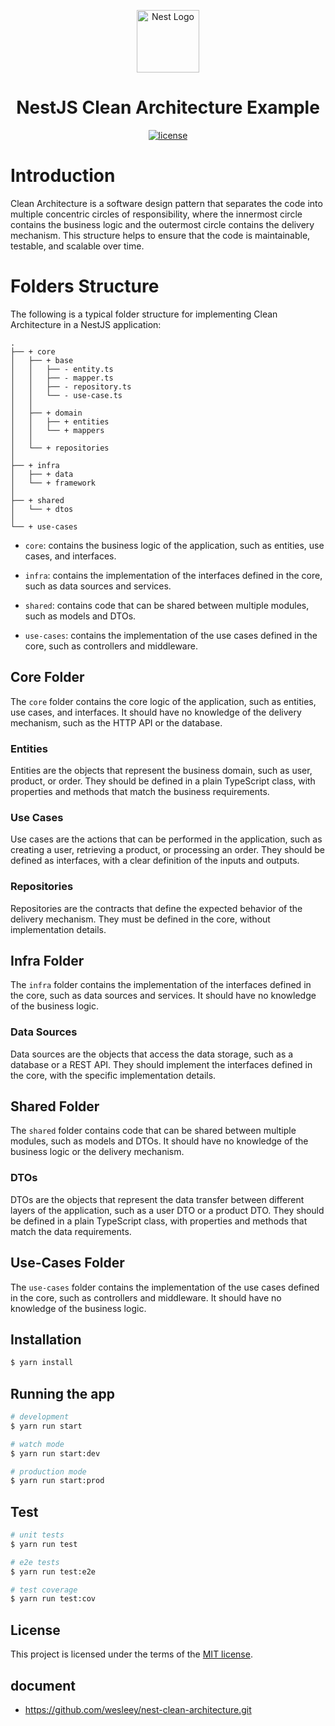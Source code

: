 <p align="center">
  <a href="http://nestjs.com/" target="blank"><img src="https://nestjs.com/img/logo-small.svg" width="100" alt="Nest Logo" /></a>
</p>

<h1 align="center">NestJS Clean Architecture Example</h1>

<div align="center">
<a href="https://github.com/wesleey/nest-clean-architecture/blob/HEAD/LICENSE" target="blank"><img alt="license" src="https://img.shields.io/github/license/wesleey/nest-clean-architecture" /></a>
</div>

# Introduction

Clean Architecture is a software design pattern that separates the code into multiple concentric circles of responsibility, where the innermost circle contains the business logic and the outermost circle contains the delivery mechanism. This structure helps to ensure that the code is maintainable, testable, and scalable over time.

# Folders Structure

The following is a typical folder structure for implementing Clean Architecture in a NestJS application:

```
.
├── + core
│   ├── + base
│   │   ├── - entity.ts
│   │   ├── - mapper.ts
│   │   ├── - repository.ts
│   │   └── - use-case.ts
│   │
│   ├── + domain
│   │   ├── + entities
│   │   └── + mappers
│   │
│   └── + repositories
│
├── + infra
│   ├── + data
│   └── + framework
│
├── + shared
│   └── + dtos
│
└── + use-cases
```

- `core`: contains the business logic of the application, such as entities, use cases, and interfaces.

- `infra`: contains the implementation of the interfaces defined in the core, such as data sources and services.

- `shared`: contains code that can be shared between multiple modules, such as models and DTOs.

- `use-cases`: contains the implementation of the use cases defined in the core, such as controllers and middleware.

## Core Folder

The `core` folder contains the core logic of the application, such as entities, use cases, and interfaces. It should have no knowledge of the delivery mechanism, such as the HTTP API or the database.

### Entities

Entities are the objects that represent the business domain, such as user, product, or order. They should be defined in a plain TypeScript class, with properties and methods that match the business requirements.

### Use Cases

Use cases are the actions that can be performed in the application, such as creating a user, retrieving a product, or processing an order. They should be defined as interfaces, with a clear definition of the inputs and outputs.

### Repositories

Repositories are the contracts that define the expected behavior of the delivery mechanism. They must be defined in the core, without implementation details.

## Infra Folder

The `infra` folder contains the implementation of the interfaces defined in the core, such as data sources and services. It should have no knowledge of the business logic.

### Data Sources

Data sources are the objects that access the data storage, such as a database or a REST API. They should implement the interfaces defined in the core, with the specific implementation details.

## Shared Folder

The `shared` folder contains code that can be shared between multiple modules, such as models and DTOs. It should have no knowledge of the business logic or the delivery mechanism.

### DTOs

DTOs are the objects that represent the data transfer between different layers of the application, such as a user DTO or a product DTO. They should be defined in a plain TypeScript class, with properties and methods that match the data requirements.

## Use-Cases Folder

The `use-cases` folder contains the implementation of the use cases defined in the core, such as controllers and middleware. It should have no knowledge of the business logic.

## Installation

```bash
$ yarn install
```

## Running the app

```bash
# development
$ yarn run start

# watch mode
$ yarn run start:dev

# production mode
$ yarn run start:prod
```

## Test

```bash
# unit tests
$ yarn run test

# e2e tests
$ yarn run test:e2e

# test coverage
$ yarn run test:cov
```

## License

This project is licensed under the terms of the [MIT license](https://github.com/wesleey/nest-clean-architecture/blob/HEAD/LICENSE).

## document

- https://github.com/wesleey/nest-clean-architecture.git
